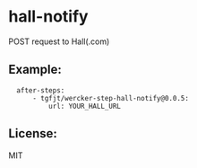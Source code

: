 # hall-notify

POST request to Hall(.com)

## Example:

```
  after-steps:
      - tgfjt/wercker-step-hall-notify@0.0.5:
          url: YOUR_HALL_URL
```

## License:
MIT
